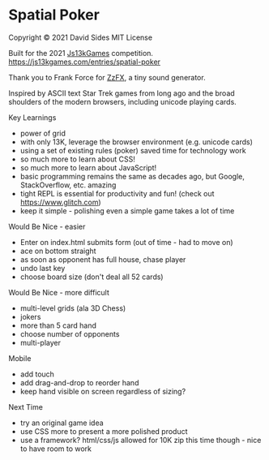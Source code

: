 # Spatial Poker

Copyright © 2021 David Sides
MIT License

Built for the 2021 [Js13kGames](https://js13kgames.com) competition. https://js13kgames.com/entries/spatial-poker

Thank you to Frank Force for [ZzFX](https://killedbyapixel.github.io/ZzFX/), a tiny sound generator.

Inspired by ASCII text Star Trek games from long ago and the broad shoulders of the modern browsers, including unicode playing cards.

Key Learnings
- power of grid
- with only 13K, leverage the browser environment (e.g. unicode cards)
- using a set of existing rules (poker) saved time for technology work
- so much more to learn about CSS!
- so much more to learn about JavaScript!
- basic programming remains the same as decades ago, but Google, StackOverflow, etc. amazing
- tight REPL is essential for productivity and fun! (check out https://www.glitch.com)
- keep it simple - polishing even a simple game takes a lot of time

Would Be Nice - easier
- Enter on index.html submits form (out of time - had to move on)
- ace on bottom straight
- as soon as opponent has full house, chase player
- undo last key
- choose board size (don't deal all 52 cards)

Would Be Nice - more difficult
- multi-level grids (ala 3D Chess)
- jokers
- more than 5 card hand
- choose number of opponents
- multi-player

Mobile
- add touch
- add drag-and-drop to reorder hand
- keep hand visible on screen regardless of sizing?

Next Time
- try an original game idea
- use CSS more to present a more polished product
- use a framework? html/css/js allowed for 10K zip this time though - nice to have room to work
